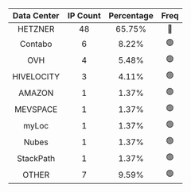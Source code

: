 | Data Center | IP Count | Percentage | Freq |
|:------------:|:--------:|:-----------:|:-----:|
| HETZNER | 48 | 65.75% | 🔴 |
| Contabo | 6 | 8.22% | 🟢 |
| OVH | 4 | 5.48% | 🟢 |
| HIVELOCITY | 3 | 4.11% | 🟢 |
| AMAZON | 1 | 1.37% | 🟢 |
| MEVSPACE | 1 | 1.37% | 🟢 |
| myLoc | 1 | 1.37% | 🟢 |
| Nubes | 1 | 1.37% | 🟢 |
| StackPath | 1 | 1.37% | 🟢 |
| OTHER | 7 | 9.59% | 🟢 |